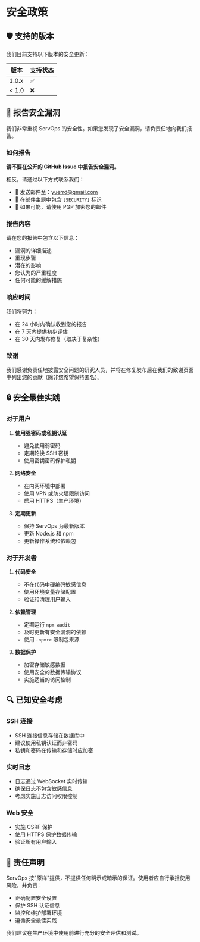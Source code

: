# 安全政策

## 🛡️ 支持的版本

我们目前支持以下版本的安全更新：

| 版本 | 支持状态 |
| --- | --- |
| 1.0.x | ✅ |
| < 1.0 | ❌ |

## 🚨 报告安全漏洞

我们非常重视 ServOps 的安全性。如果您发现了安全漏洞，请负责任地向我们报告。

### 如何报告

**请不要在公开的 GitHub Issue 中报告安全漏洞。**

相反，请通过以下方式联系我们：

- 📧 发送邮件至：yuerrd@gmail.com
- 📝 在邮件主题中包含 `[SECURITY]` 标识
- 🔐 如果可能，请使用 PGP 加密您的邮件

### 报告内容

请在您的报告中包含以下信息：

- 漏洞的详细描述
- 重现步骤
- 潜在的影响
- 您认为的严重程度
- 任何可能的缓解措施

### 响应时间

我们将努力：

- 在 24 小时内确认收到您的报告
- 在 7 天内提供初步评估
- 在 30 天内发布修复（取决于复杂性）

### 致谢

我们感谢负责任地披露安全问题的研究人员，并将在修复发布后在我们的致谢页面中列出您的贡献（除非您希望保持匿名）。

## 🔒 安全最佳实践

### 对于用户

1. **使用强密码或私钥认证**
   - 避免使用弱密码
   - 定期轮换 SSH 密钥
   - 使用密钥密码保护私钥

2. **网络安全**
   - 在内网环境中部署
   - 使用 VPN 或防火墙限制访问
   - 启用 HTTPS（生产环境）

3. **定期更新**
   - 保持 ServOps 为最新版本
   - 更新 Node.js 和 npm
   - 更新操作系统和依赖包

### 对于开发者

1. **代码安全**
   - 不在代码中硬编码敏感信息
   - 使用环境变量存储配置
   - 验证和清理用户输入

2. **依赖管理**
   - 定期运行 `npm audit`
   - 及时更新有安全漏洞的依赖
   - 使用 `.npmrc` 限制包来源

3. **数据保护**
   - 加密存储敏感数据
   - 使用安全的数据传输协议
   - 实施适当的访问控制

## 🔍 已知安全考虑

### SSH 连接

- SSH 连接信息存储在数据库中
- 建议使用私钥认证而非密码
- 私钥和密码在传输和存储时应加密

### 实时日志

- 日志通过 WebSocket 实时传输
- 确保日志不包含敏感信息
- 考虑实施日志访问权限控制

### Web 安全

- 实施 CSRF 保护
- 使用 HTTPS 保护数据传输
- 验证所有用户输入

## 📜 责任声明

ServOps 按"原样"提供，不提供任何明示或暗示的保证。使用者应自行承担使用风险，并负责：

- 正确配置安全设置
- 保护 SSH 认证信息
- 监控和维护部署环境
- 遵循安全最佳实践

我们建议在生产环境中使用前进行充分的安全评估和测试。